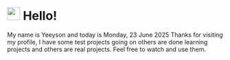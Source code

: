  <h1>
    <img src="https://emojis.slackmojis.com/emojis/images/1643510097/45343/hi.gif?1643510097" width="30"/> 
    Hello!
 </h1>
 <p>
    My name is Yeeyson and today is Monday, 23 June 2025
    Thanks for visiting my profile, I have some test projects going on others are done learning projects and others are real projects.
    Feel free to watch and use them.
 </p>